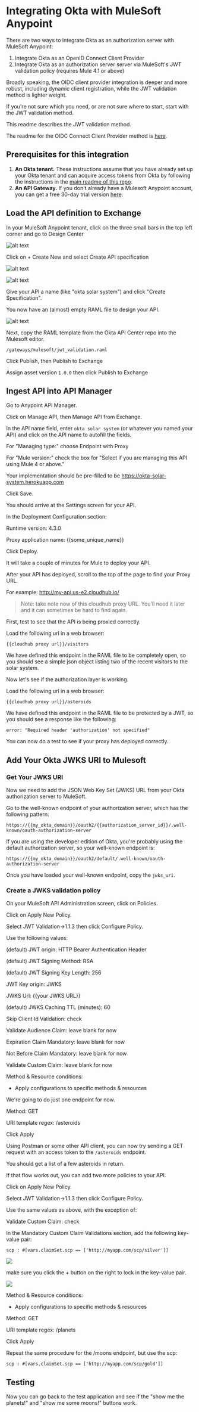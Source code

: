 ﻿# Integrating Okta with MuleSoft Anypoint

There are two ways to integrate Okta as an authorization server with MuleSoft Anypoint:

1. Integrate Okta as an OpenID Connect Client Provider
2. Integrate Okta as an authorization server server via MuleSoft's JWT validation policy (requires Mule 4.1 or above)

Broadly speaking, the OIDC client provider integration is deeper and more robust, including dynamic client registration, while the JWT validation method is lighter weight.

If you're not sure which you need, or are not sure where to start, start with the JWT validation method.

This readme describes the JWT validation method.

The readme for the OIDC Connect Client Provider method is [here](readme.md).

## Prerequisites for this integration

1. **An Okta tenant.** These instructions assume that you have already set up your Okta tenant and can acquire access tokens from Okta by following the instructions in the [main readme of this repo](../readme.md).
2. **An API Gateway.** If you don't already have a Mulesoft Anypoint account, you can get a free 30-day trial version [here](https://anypoint.mulesoft.com/login/#/signup).

## Load the API definition to Exchange

In your MuleSoft Anypoint tenant, click on the three small bars in the top left corner and go to Design Center

![alt text](https://tom-smith-okta-api-center-images.s3.us-east-2.amazonaws.com/mulesoft_design+center.png)

Click on + Create New and select Create API specification

![alt text](https://s3.us-east-2.amazonaws.com/tom-smith-okta-api-center-images/mulesoft_design_center_select.png)

![alt text](https://s3.us-east-2.amazonaws.com/tom-smith-okta-api-center-images/new_mulesoft_new_api_specification.png)

Give your API a name (like "okta solar system") and click "Create Specification".

You now have an (almost) empty RAML file to design your API.

![alt text](https://s3.us-east-2.amazonaws.com/tom-smith-okta-api-center-images/new_mulesoft_empty_raml.png)

Next, copy the RAML template from the Okta API Center repo into the Mulesoft editor.

```
/gateways/mulesoft/jwt_validation.raml
```

Click Publish, then Publish to Exchange

Assign asset version `1.0.0` then click Publish to Exchange

## Ingest API into API Manager

Go to Anypoint API Manager.

Click on Manage API, then Manage API from Exchange.

In the API name field, enter `okta solar system` (or whatever you named your API) and click on the API name to autofill the fields.

For "Managing type:" choose Endpoint with Proxy

For "Mule version:" check the box for "Select if you are managing this API using Mule 4 or above."

Your implementation should be pre-filled to be https://okta-solar-system.herokuapp.com

Click Save.

You should arrive at the Settings screen for your API.

In the Deployment Configuration section:

Runtime version: 4.3.0

Proxy application name: {{some_unique_name}}

Click Deploy.

It will take a couple of minutes for Mule to deploy your API.

After your API has deployed, scroll to the top of the page to find your Proxy URL.

For example: http://my-api.us-e2.cloudhub.io/

>Note: take note now of this cloudhub proxy URL. You'll need it later and it can sometimes be hard to find again.

First, test to see that the API is being proxied correctly.

Load the following url in a web browser:

```
{{cloudhub proxy url}}/visitors
```

We have defined this endpoint in the RAML file to be completely open, so you should see a simple json object listing two of the recent visitors to the solar system.

Now let's see if the authorization layer is working.

Load the following url in a web browser:

```
{{cloudhub proxy url}}/asteroids
```

We have defined this endpoint in the RAML file to be protected by a JWT, so you should see a response like the following:

```
error: "Required header 'authorization' not specified"
```

You can now do a test to see if your proxy has deployed correctly.

## Add Your Okta JWKS URI to Mulesoft

### Get Your JWKS URI

Now we need to add the JSON Web Key Set (JWKS) URL from your Okta authorization server to MuleSoft.

Go to the well-known endpoint of your authorization server, which has the following pattern:

```
https://{{my_okta_domain}}/oauth2/{{authorization_server_id}}/.well-known/oauth-authorization-server
```

If you are using the developer edition of Okta, you're probably using the default authorization server, so your well-known endpoint is:

```
https://{{my_okta_domain}}/oauth2/default/.well-known/oauth-authorization-server
```

Once you have loaded your well-known endpoint, copy the `jwks_uri`.

### Create a JWKS validation policy

On your MuleSoft API Administration screen, click on Policies.

Click on Apply New Policy.

Select JWT Validation->1.1.3 then click Configure Policy.

Use the following values:

(default) JWT origin: HTTP Bearer Authentication Header

(default) JWT Signing Method: RSA

(default) JWT Signing Key Length: 256

JWT Key origin: JWKS

JWKS Url: {{your JWKS URL}}

(default) JWKS Caching TTL (minutes): 60

Skip Client Id Validation: check

Validate Audience Claim: leave blank for now

Expiration Claim Mandatory: leave blank for now

Not Before Claim Mandatory: leave blank for now

Validate Custom Claim: leave blank for now

Method & Resource conditions:
* Apply configurations to specific methods & resources

We're going to do just one endpoint for now.

Method:
GET

URI template regex:
/asteroids

Click Apply

Using Postman or some other API client, you can now try sending a GET request with an access token to the `/asteroids` endpoint.

You should get a list of a few asteroids in return.

If that flow works out, you can add two more policies to your API.

Click on Apply New Policy.

Select JWT Validation->1.1.3 then click Configure Policy.

Use the same values as above, with the exception of:

Validate Custom Claim: check

In the Mandatory Custom Claim Validations section, add the following key-value pair:

```
scp : #[vars.claimSet.scp == ['http://myapp.com/scp/silver']]
```

![](https://tom-smith-okta-api-center-images.s3.us-east-2.amazonaws.com/mulesoft/jwt_validation/mulesoft_jwt_validation_define_scope.png)

make sure you click the + button on the right to lock in the key-value pair.

![](https://tom-smith-okta-api-center-images.s3.us-east-2.amazonaws.com/mulesoft/jwt_validation/mulesoft_jwt_validation_saved_scope.png)

Method & Resource conditions:
* Apply configurations to specific methods & resources

Method: GET

URI template regex: /planets

Click Apply

Repeat the same procedure for the /moons endpoint, but use the scp:

```
scp : #[vars.claimSet.scp == ['http://myapp.com/scp/gold']]

```

## Testing

Now you can go back to the test application and see if the "show me the planets!" and "show me some moons!" buttons work.

